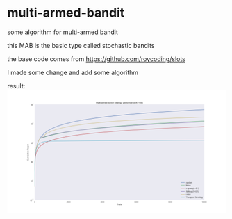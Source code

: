 # multi-armed-bandit
some algorithm for multi-armed bandit

this MAB is the basic type called stochastic bandits

the base code comes from https://github.com/roycoding/slots

I made some change and add some algorithm

result:
![cumulative regret](https://github.com/linjinzhong/multi-armed-bandit/blob/master/cumulative_regret_exp100_trial10000_K100.png)
